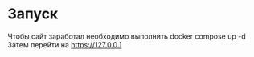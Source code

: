# Запуск
Чтобы сайт заработал необходимо выполнить 
docker compose up -d 
Затем перейти на https://127.0.0.1
